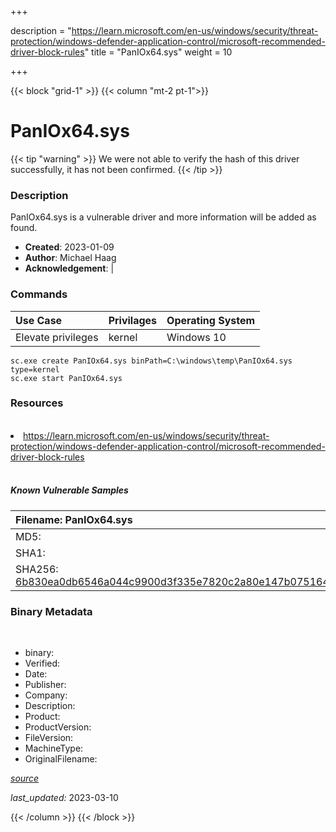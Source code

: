 +++

description = "https://learn.microsoft.com/en-us/windows/security/threat-protection/windows-defender-application-control/microsoft-recommended-driver-block-rules"
title = "PanIOx64.sys"
weight = 10

+++


{{< block "grid-1" >}}
{{< column "mt-2 pt-1">}}




# PanIOx64.sys 


{{< tip "warning" >}}
We were not able to verify the hash of this driver successfully, it has not been confirmed.
{{< /tip >}}




### Description


PanIOx64.sys is a vulnerable driver and more information will be added as found.


- **Created**: 2023-01-09
- **Author**: Michael Haag
- **Acknowledgement**:  | [](https://twitter.com/)

### Commands

| Use Case | Privilages | Operating System | 
|:---- | ---- | ---- |
| Elevate privileges | kernel | Windows 10 |

```
sc.exe create PanIOx64.sys binPath=C:\windows\temp\PanIOx64.sys type=kernel
sc.exe start PanIOx64.sys
```

### Resources
<br>


<li><a href=" https://learn.microsoft.com/en-us/windows/security/threat-protection/windows-defender-application-control/microsoft-recommended-driver-block-rules"> https://learn.microsoft.com/en-us/windows/security/threat-protection/windows-defender-application-control/microsoft-recommended-driver-block-rules</a></li>


<br>


##### Known Vulnerable Samples

| Filename: PanIOx64.sys |
|:---- |
|MD5: <a href="https://www.virustotal.com/gui/file/{&#39;Filename&#39;: &#39;PanIOx64.sys&#39;, &#39;MD5&#39;: &#39;&#39;, &#39;SHA1&#39;: &#39;&#39;, &#39;SHA256&#39;: &#39;6b830ea0db6546a044c9900d3f335e7820c2a80e147b0751641899d1a5aa8f74&#39;}"></a>|
|SHA1: <a href="https://www.virustotal.com/gui/file/{&#39;Filename&#39;: &#39;PanIOx64.sys&#39;, &#39;MD5&#39;: &#39;&#39;, &#39;SHA1&#39;: &#39;&#39;, &#39;SHA256&#39;: &#39;6b830ea0db6546a044c9900d3f335e7820c2a80e147b0751641899d1a5aa8f74&#39;}"></a>|
|SHA256: <a href="https://www.virustotal.com/gui/file/{&#39;Filename&#39;: &#39;PanIOx64.sys&#39;, &#39;MD5&#39;: &#39;&#39;, &#39;SHA1&#39;: &#39;&#39;, &#39;SHA256&#39;: &#39;6b830ea0db6546a044c9900d3f335e7820c2a80e147b0751641899d1a5aa8f74&#39;}">6b830ea0db6546a044c9900d3f335e7820c2a80e147b0751641899d1a5aa8f74</a>|




### Binary Metadata
<br>

- binary: 
- Verified: 
- Date: 
- Publisher: 
- Company: 
- Description: 
- Product: 
- ProductVersion: 
- FileVersion: 
- MachineType: 
- OriginalFilename: 

[*source*](https://github.com/magicsword-io/LOLDrivers/tree/main/yaml/paniox64.sys.yml)

*last_updated:* 2023-03-10


{{< /column >}}
{{< /block >}}
